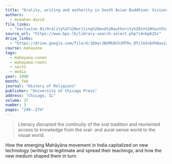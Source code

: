 ```yaml
---
title: "Orality, writing and authority in South Asian Buddhism: Visionary Literature and the Struggle for Legitimacy in the Mahāyāna"
authors:
  - mcmahan-david
file_links:
  - "exclusive_01/Orality%2C%20writing%20and%20authority%20in%20South%20Asian%20Buddhism_%20Visionary%20Literature%20and%20the%20Struggle%20for%20Legitimacy%20in%20the%20Mah%C4%81y%C4%81na%20-%20David%20McMahan.pdf"
source_url: "https://www.bps.lk/library-search-select.php?id=bp625s"
drive_links:
  - "https://drive.google.com/file/d/1DOarJBVMh8Ch1MTRv_DTilHInbVhBax2/view?usp=drivesdk"
course: mahayana
tags:
  - mahayana-canon
  - mahayana-roots
  - sects
  - media
year: 1998
month: feb
journal: "History of Religions"
publisher: "University of Chicago Press"
address: "Chicago, IL"
volume: 37
number: 3
pages: "249--274"
---
```


> Literacy disrupted the continuity of the oral tradition and reoriented access to knowledge from the oral- and aural-sense world to the visual world.

How the emerging Mahāyāna movement in India capitalized on new technology (writing) to legitimate and spread their teachings, and how the new medium shaped them in turn.
